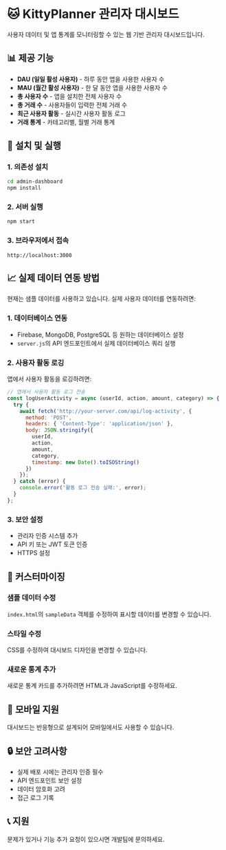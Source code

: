 # 🐱 KittyPlanner 관리자 대시보드

사용자 데이터 및 앱 통계를 모니터링할 수 있는 웹 기반 관리자 대시보드입니다.

## 📊 제공 기능

- **DAU (일일 활성 사용자)** - 하루 동안 앱을 사용한 사용자 수
- **MAU (월간 활성 사용자)** - 한 달 동안 앱을 사용한 사용자 수
- **총 사용자 수** - 앱을 설치한 전체 사용자 수
- **총 거래 수** - 사용자들이 입력한 전체 거래 수
- **최근 사용자 활동** - 실시간 사용자 활동 로그
- **거래 통계** - 카테고리별, 월별 거래 통계

## 🚀 설치 및 실행

### 1. 의존성 설치
```bash
cd admin-dashboard
npm install
```

### 2. 서버 실행
```bash
npm start
```

### 3. 브라우저에서 접속
```
http://localhost:3000
```

## 📈 실제 데이터 연동 방법

현재는 샘플 데이터를 사용하고 있습니다. 실제 사용자 데이터를 연동하려면:

### 1. 데이터베이스 연동
- Firebase, MongoDB, PostgreSQL 등 원하는 데이터베이스 설정
- `server.js`의 API 엔드포인트에서 실제 데이터베이스 쿼리 실행

### 2. 사용자 활동 로깅
앱에서 사용자 활동을 로깅하려면:

```javascript
// 앱에서 사용자 활동 로그 전송
const logUserActivity = async (userId, action, amount, category) => {
  try {
    await fetch('http://your-server.com/api/log-activity', {
      method: 'POST',
      headers: { 'Content-Type': 'application/json' },
      body: JSON.stringify({
        userId,
        action,
        amount,
        category,
        timestamp: new Date().toISOString()
      })
    });
  } catch (error) {
    console.error('활동 로그 전송 실패:', error);
  }
};
```

### 3. 보안 설정
- 관리자 인증 시스템 추가
- API 키 또는 JWT 토큰 인증
- HTTPS 설정

## 🔧 커스터마이징

### 샘플 데이터 수정
`index.html`의 `sampleData` 객체를 수정하여 표시할 데이터를 변경할 수 있습니다.

### 스타일 수정
CSS를 수정하여 대시보드 디자인을 변경할 수 있습니다.

### 새로운 통계 추가
새로운 통계 카드를 추가하려면 HTML과 JavaScript를 수정하세요.

## 📱 모바일 지원

대시보드는 반응형으로 설계되어 모바일에서도 사용할 수 있습니다.

## 🔒 보안 고려사항

- 실제 배포 시에는 관리자 인증 필수
- API 엔드포인트 보안 설정
- 데이터 암호화 고려
- 접근 로그 기록

## 📞 지원

문제가 있거나 기능 추가 요청이 있으시면 개발팀에 문의하세요.

